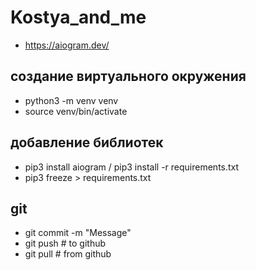 # Kostya_and_me

+ https://aiogram.dev/

## создание виртуального окружения
+ python3 -m venv venv
+ source venv/bin/activate

## добавление библиотек
+ pip3 install aiogram / pip3 install -r requirements.txt
+ pip3 freeze > requirements.txt

## git
+ git commit -m "Message"
+ git push # to github
+ git pull # from github